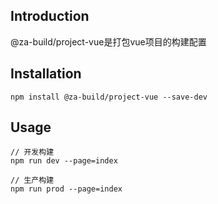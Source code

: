 ## Introduction
@za-build/project-vue是打包vue项目的构建配置

## Installation
```
npm install @za-build/project-vue --save-dev
```

## Usage
```
// 开发构建
npm run dev --page=index

// 生产构建
npm run prod --page=index
```
